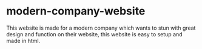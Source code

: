 # modern-company-website
 This website is made for a modern company which wants to stun with great design and function on their website, this website is easy to setup and made in html.
